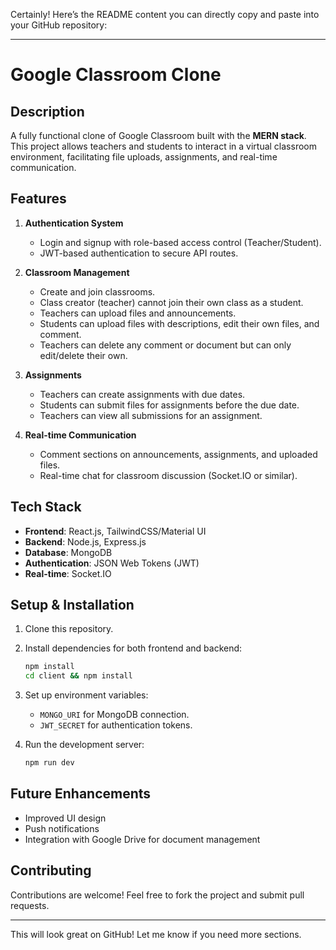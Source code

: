 Certainly! Here’s the README content you can directly copy and paste into your GitHub repository:

---

# **Google Classroom Clone**

## **Description**
A fully functional clone of Google Classroom built with the **MERN stack**. This project allows teachers and students to interact in a virtual classroom environment, facilitating file uploads, assignments, and real-time communication.

## **Features**
1. **Authentication System**  
   - Login and signup with role-based access control (Teacher/Student).
   - JWT-based authentication to secure API routes.

2. **Classroom Management**  
   - Create and join classrooms.
   - Class creator (teacher) cannot join their own class as a student.
   - Teachers can upload files and announcements.
   - Students can upload files with descriptions, edit their own files, and comment.
   - Teachers can delete any comment or document but can only edit/delete their own.

3. **Assignments**  
   - Teachers can create assignments with due dates.
   - Students can submit files for assignments before the due date.
   - Teachers can view all submissions for an assignment.

4. **Real-time Communication**  
   - Comment sections on announcements, assignments, and uploaded files.
   - Real-time chat for classroom discussion (Socket.IO or similar).

## **Tech Stack**
- **Frontend**: React.js, TailwindCSS/Material UI
- **Backend**: Node.js, Express.js
- **Database**: MongoDB
- **Authentication**: JSON Web Tokens (JWT)
- **Real-time**: Socket.IO

## **Setup & Installation**
1. Clone this repository.
2. Install dependencies for both frontend and backend:
   ```bash
   npm install
   cd client && npm install
   ```
3. Set up environment variables:
   - `MONGO_URI` for MongoDB connection.
   - `JWT_SECRET` for authentication tokens.

4. Run the development server:
   ```bash
   npm run dev
   ```

## **Future Enhancements**
- Improved UI design
- Push notifications
- Integration with Google Drive for document management

## **Contributing**
Contributions are welcome! Feel free to fork the project and submit pull requests.

--- 

This will look great on GitHub! Let me know if you need more sections.
